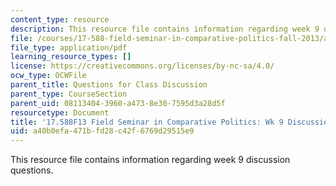 ```yaml
---
content_type: resource
description: This resource file contains information regarding week 9 discussion questions.
file: /courses/17-588-field-seminar-in-comparative-politics-fall-2013/a40b0efa471bfd28c42f6769d29515e9_MIT17_588F13_Week9Question.pdf
file_type: application/pdf
learning_resource_types: []
license: https://creativecommons.org/licenses/by-nc-sa/4.0/
ocw_type: OCWFile
parent_title: Questions for Class Discussion
parent_type: CourseSection
parent_uid: 08113404-3960-a473-8e30-7595d3a28d5f
resourcetype: Document
title: '17.588F13 Field Seminar in Comparative Politics: Wk 9 Discussion Questions'
uid: a40b0efa-471b-fd28-c42f-6769d29515e9
---
```

This resource file contains information regarding week 9 discussion questions.